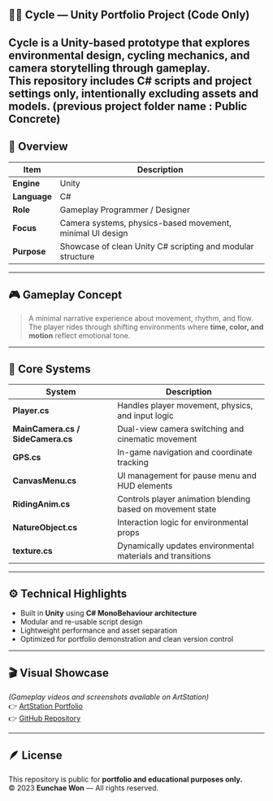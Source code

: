## 🔄🚴‍ Cycle — Unity Portfolio Project (Code Only)

**Cycle** is a Unity-based prototype that explores  
**environmental design, cycling mechanics, and camera storytelling** through gameplay.  
This repository includes **C# scripts and project settings only**, intentionally excluding assets and models.
(previous project folder name : Public Concrete)
---

## 🧩 Overview
| Item | Description |
|------|--------------|
| **Engine** | Unity |
| **Language** | C# |
| **Role** | Gameplay Programmer / Designer | Solo production | Solo developer
| **Focus** | Camera systems, physics-based movement, minimal UI design |
| **Purpose** | Showcase of clean Unity C# scripting and modular structure |

---

## 🎮 Gameplay Concept
> A minimal narrative experience about movement, rhythm, and flow.  
> The player rides through shifting environments where **time, color, and motion** reflect emotional tone.

---

## 🧠 Core Systems
| System | Description |
|--------|--------------|
| **Player.cs** | Handles player movement, physics, and input logic |
| **MainCamera.cs / SideCamera.cs** | Dual-view camera switching and cinematic movement |
| **GPS.cs** | In-game navigation and coordinate tracking |
| **CanvasMenu.cs** | UI management for pause menu and HUD elements |
| **RidingAnim.cs** | Controls player animation blending based on movement state |
| **NatureObject.cs** | Interaction logic for environmental props |
| **texture.cs** | Dynamically updates environmental materials and transitions |

---


## ⚙️ Technical Highlights
- Built in **Unity** using **C# MonoBehaviour architecture**
- Modular and re-usable script design
- Lightweight performance and asset separation
- Optimized for portfolio demonstration and clean version control

---

## 🎬 Visual Showcase
*(Gameplay videos and screenshots available on ArtStation)*  
👉 [ArtStation Portfolio](https://eunchae.artstation.com/projects/8b9Ryx)  
👉 [GitHub Repository](https://github.com/EunchaeWon/Cycle)

---

## 🪶 License
This repository is public for **portfolio and educational purposes only.**  
© 2023 **Eunchae Won** — All rights reserved.
